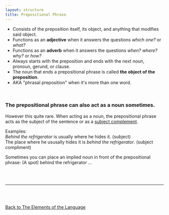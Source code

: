 ```yaml
---
layout: structure
title: Prepositional Phrase
---
```


* Consists of the preposition itself, its object, and anything that modifies said object.  
* Functions as an **adjective** when it answers the questions *which one?* or *what?*  
* Functions as an **adverb** when it answers the questions *when?* *where?* *why?* or *how?* 
* Always starts with the preposition and ends with the next noun, pronoun, gerund, or clause.  
* The noun that ends a prepositional phrase is called **the object of the preposition**. 
* AKA "phrasal preposition" when it's more than one word.     
<br/>

### The prepositional phrase can also act as a noun sometimes.
However this quite rare. When acting as a noun, the prepositional phrase acts as the subject of the sentence or as a [subject complement]({{site.baseurl}}/structures/subject-complement).  

Examples:  
*Behind the refrigerator* is usually where he hides it. (subject)  
The place where he ususally hides it is *behind the refrigerator*. (subject compliment)

Sometimes you can place an implied noun in front of the prepositional phrase: (A spot) behind the refrigerator ...


<br/>
<br/>

---

<br/>
<br/>

[Back to The Elements of the Language]({{site.baseurl}}/structures/the-elements-of-the-language)
